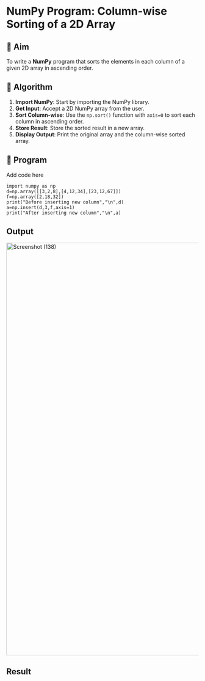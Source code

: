 # NumPy Program: Column-wise Sorting of a 2D Array

## 🎯 Aim
To write a **NumPy** program that sorts the elements in each column of a given 2D array in ascending order.

## 🧠 Algorithm

1. **Import NumPy**: Start by importing the NumPy library.
2. **Get Input**: Accept a 2D NumPy array from the user.
3. **Sort Column-wise**: Use the `np.sort()` function with `axis=0` to sort each column in ascending order.
4. **Store Result**: Store the sorted result in a new array.
5. **Display Output**: Print the original array and the column-wise sorted array.

## 🧾 Program
Add code here
```
import numpy as np
d=np.array([[3,2,8],[4,12,34],[23,12,67]])
f=np.array([2,18,32])
print("Before inserting new column","\n",d)
a=np.insert(d,3,f,axis=1)
print("After inserting new column","\n",a)
```
## Output
<img width="1920" height="1080" alt="Screenshot (138)" src="https://github.com/user-attachments/assets/68c8375f-595f-4058-8483-cb841b80e4b7" />

## Result
